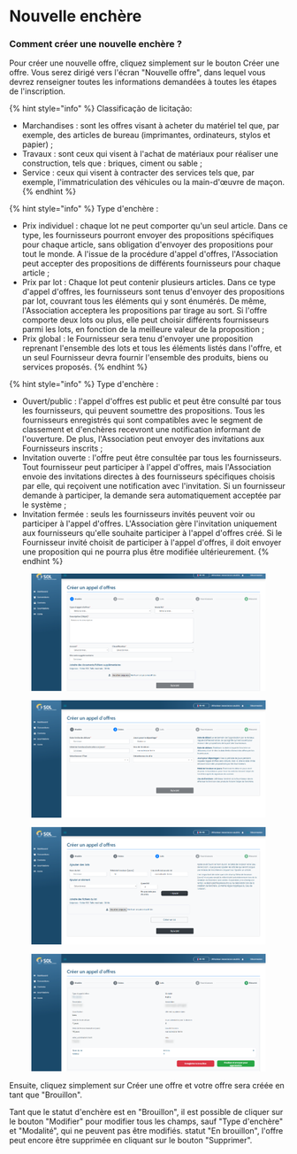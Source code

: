 # Nouvelle enchère

### Comment créer une nouvelle enchère ?

Pour créer une nouvelle offre, cliquez simplement sur le bouton Créer une offre. Vous serez dirigé vers l'écran "Nouvelle offre", dans lequel vous devrez renseigner toutes les informations demandées à toutes les étapes de l'inscription.

{% hint style="info" %}
Classificação de licitação:

* Marchandises : sont les offres visant à acheter du matériel tel que, par exemple, des articles de bureau (imprimantes, ordinateurs, stylos et papier) ;
* Travaux : sont ceux qui visent à l'achat de matériaux pour réaliser une construction, tels que : briques, ciment ou sable ;
* Service : ceux qui visent à contracter des services tels que, par exemple, l'immatriculation des véhicules ou la main-d'œuvre de maçon.
{% endhint %}

{% hint style="info" %}
Type d'enchère :

* Prix ​​individuel : chaque lot ne peut comporter qu'un seul article. Dans ce type, les fournisseurs pourront envoyer des propositions spécifiques pour chaque article, sans obligation d'envoyer des propositions pour tout le monde. A l'issue de la procédure d'appel d'offres, l'Association peut accepter des propositions de différents fournisseurs pour chaque article ;
* Prix ​​par lot : Chaque lot peut contenir plusieurs articles. Dans ce type d'appel d'offres, les fournisseurs sont tenus d'envoyer des propositions par lot, couvrant tous les éléments qui y sont énumérés. De même, l'Association acceptera les propositions par tirage au sort. Si l'offre comporte deux lots ou plus, elle peut choisir différents fournisseurs parmi les lots, en fonction de la meilleure valeur de la proposition ;
* Prix ​​global : le Fournisseur sera tenu d'envoyer une proposition reprenant l'ensemble des lots et tous les éléments listés dans l'offre, et un seul Fournisseur devra fournir l'ensemble des produits, biens ou services proposés.
{% endhint %}

{% hint style="info" %}
Type d'enchère :

* Ouvert/public : l'appel d'offres est public et peut être consulté par tous les fournisseurs, qui peuvent soumettre des propositions. Tous les fournisseurs enregistrés qui sont compatibles avec le segment de classement et d'enchères recevront une notification informant de l'ouverture. De plus, l'Association peut envoyer des invitations aux Fournisseurs inscrits ;
* Invitation ouverte : l'offre peut être consultée par tous les fournisseurs. Tout fournisseur peut participer à l'appel d'offres, mais l'Association envoie des invitations directes à des fournisseurs spécifiques choisis par elle, qui reçoivent une notification avec l'invitation. Si un fournisseur demande à participer, la demande sera automatiquement acceptée par le système ;
* Invitation fermée : seuls les fournisseurs invités peuvent voir ou participer à l'appel d'offres. L'Association gère l'invitation uniquement aux fournisseurs qu'elle souhaite participer à l'appel d'offres créé. Si le Fournisseur invité choisit de participer à l'appel d'offres, il doit envoyer une proposition qui ne pourra plus être modifiée ultérieurement.
{% endhint %}

<figure><img src="../../../.gitbook/assets/licit-new1.png" alt=""><figcaption></figcaption></figure>

<figure><img src="../../../.gitbook/assets/licit-new2.png" alt=""><figcaption></figcaption></figure>

<figure><img src="../../../.gitbook/assets/licit-new3.png" alt=""><figcaption></figcaption></figure>

<figure><img src="../../../.gitbook/assets/licit-new4.png" alt=""><figcaption></figcaption></figure>

Ensuite, cliquez simplement sur Créer une offre et votre offre sera créée en tant que "Brouillon".

Tant que le statut d'enchère est en "Brouillon", il est possible de cliquer sur le bouton "Modifier" pour modifier tous les champs, sauf "Type d'enchère" et "Modalité", qui ne peuvent pas être modifiés. statut "En brouillon", l'offre peut encore être supprimée en cliquant sur le bouton "Supprimer".
